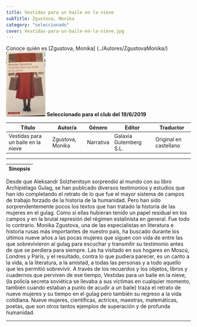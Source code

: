 ```yaml
---
title: Vestidas para un baile en la nieve
subTitle: Zgustova, Monika
category: "seleccionado"
cover: Vestidas-para-un-baile-en-la-nieve.jpg
---
```

Conoce quién es [Zgustova, Monika] (../Autores/ZgustovaMonika/)
!["Imagen no encontrada"](Vestidas-para-un-baile-en-la-nieve.jpg)
**__Seleccionado para el club del 19/6/2019__**

Título | Autor/a | Género | Editor | Traductor |
------ | ------- | ------ | ------ | --------- |
Vestidas para un baile en la nieve | Zgustova, Monika | Narrativa | Galaxia Gutemberg S.L. | Original en castellano|
***
|Sinopsis|
|--------|
Desde que Aleksandr Solzhenitsyn sorprendió al mundo con su libro Archipiélago Gulag, se han publicado diversos testimonios y estudios que han ido completando el retrato de lo que fue el mayor sistema de campos de trabajo forzado de la historia de la humanidad. Pero han sido sorprendentemente pocos los textos que han tratado la historia de las mujeres en el gulag. Como si ellas hubieran tenido un papel residual en los campos y en la brutal represión del régimen estalinista en general. Fue todo lo contrario. Monika Zgustova, una de las especialistas en literatura e historia rusas más importantes de nuestro país, ha buscado durante los últimos nueve años a las pocas mujeres que siguen con vida de entre las que sobrevivieron al gulag para escuchar y transmitir su testimonio antes de que se perdiera para siempre. Las ha visitado en sus hogares en Moscú, Londres y París, y el resultado, contra lo que pudiera parecer, es un canto a la vida, a la literatura, a la amistad, a todas las personas y a todo aquello que les permitió sobrevivir. A través de los recuerdos y los objetos, libros y cuadernos que perviven de ese tiempo, Vestidas para un baile en la nieve, (la policía secreta soviética se llevaba a sus víctimas en cualquier momento, también cuando estaban a punto de acudir a un baile) traza el retrato de nueve mujeres y su tiempo en el gulag pero también su regreso a la vida cotidiana. Nueve mujeres, científicas, actrices, maestras, matemáticas, poetas, que son otros tantos ejemplos de superación y de profunda humanidad.
***